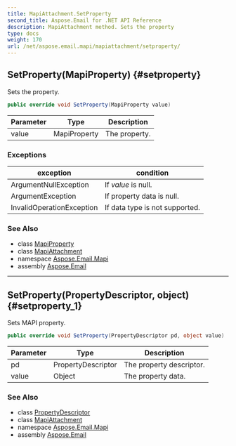 ```yaml
---
title: MapiAttachment.SetProperty
second_title: Aspose.Email for .NET API Reference
description: MapiAttachment method. Sets the property
type: docs
weight: 170
url: /net/aspose.email.mapi/mapiattachment/setproperty/
---
```

## SetProperty(MapiProperty) {#setproperty}

Sets the property.

```csharp
public override void SetProperty(MapiProperty value)
```

| Parameter | Type | Description |
| --- | --- | --- |
| value | MapiProperty | The property. |

### Exceptions

| exception | condition |
| --- | --- |
| ArgumentNullException | If *value* is null. |
| ArgumentException | If property data is null. |
| InvalidOperationException | If data type is not supported. |

### See Also

* class [MapiProperty](../../mapiproperty/)
* class [MapiAttachment](../)
* namespace [Aspose.Email.Mapi](../../mapiattachment/)
* assembly [Aspose.Email](../../../)

---

## SetProperty(PropertyDescriptor, object) {#setproperty_1}

Sets MAPI property.

```csharp
public override void SetProperty(PropertyDescriptor pd, object value)
```

| Parameter | Type | Description |
| --- | --- | --- |
| pd | PropertyDescriptor | The property descriptor. |
| value | Object | The property data. |

### See Also

* class [PropertyDescriptor](../../propertydescriptor/)
* class [MapiAttachment](../)
* namespace [Aspose.Email.Mapi](../../mapiattachment/)
* assembly [Aspose.Email](../../../)


